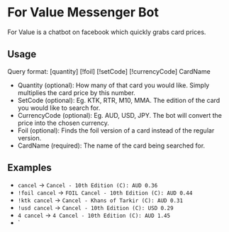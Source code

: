 # For Value Messenger Bot

For Value is a chatbot on facebook which quickly grabs card prices.

## Usage
Query format: [quantity] [!foil] [!setCode] [!currencyCode] CardName
- Quantity (optional): How many of that card you would like. Simply multiplies the card price by this number.
- SetCode (optional): Eg. KTK, RTR, M10, MMA. The edition of the card you would like to search for.
- CurrencyCode (optional): Eg. AUD, USD, JPY. The bot will convert the price into the chosen currency.
- Foil (optional): Finds the foil version of a card instead of the regular version.
- CardName (required): The name of the card being searched for.

## Examples
- `cancel` -> `Cancel - 10th Edition (C): AUD 0.36`
- `!foil cancel` -> `FOIL Cancel - 10th Edition (C): AUD 0.44`
- `!ktk cancel` -> `Cancel - Khans of Tarkir (C): AUD 0.31`
- `!usd cancel` -> `Cancel - 10th Edition (C): USD 0.29`
- `4 cancel` -> `4 Cancel - 10th Edition (C): AUD 1.45`
- `






